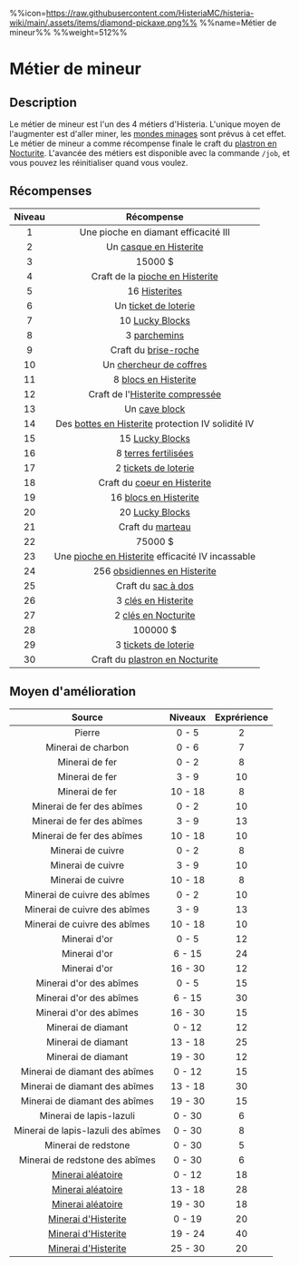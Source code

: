 %%icon=https://raw.githubusercontent.com/HisteriaMC/histeria-wiki/main/.assets/items/diamond-pickaxe.png%%
%%name=Métier de mineur%%
%%weight=512%%

# Métier de mineur
## Description
Le métier de mineur est l'un des 4 métiers d'Histeria. L'unique moyen de l'augmenter est d'aller miner, les [mondes minages](https://histeria.fr/wiki/mondes/minage-servers) sont prévus à cet effet.
Le métier de mineur a comme récompense finale le craft du [plastron en Nocturite](https://histeria.fr/wiki/armures/nocturite-chestplate).
L'avancée des métiers est disponible avec la commande `/job`, et vous pouvez les réinitialiser quand vous voulez.

## Récompenses

| Niveau | Récompense |
|:---:|:---:|
| 1 | Une pioche en diamant efficacité III |
| 2 | Un [casque en Histerite](https://histeria.fr/wiki/2-equipement/histerite-armor) |
| 3 | 15000 $ |
| 4 | Craft de la [pioche en Histerite](https://histeria.fr/wiki/2-equipement/tools) |
| 5 | 16 [Histerites](https://histeria.fr/wiki/1-ressources/histerite-ressources) |
| 6 | Un [ticket de loterie](https://histeria.fr/wiki/2-equipement/economy) |
| 7 | 10 [Lucky Blocks](https://histeria.fr/wiki/2-equipement/other) |
| 8 | 3 [parchemins](https://histeria.fr/wiki/2-equipement/other) |
| 9 | Craft du [brise-roche](https://histeria.fr/wiki/2-equipement/farm) |
| 10 | Un [chercheur de coffres](https/::histeria.fr/wiki/2-equipement/pillage) |
| 11 | 8 [blocs en Histerite](https://histeria.fr/wiki/1-ressources/histerite-ressources) |
| 12 | Craft de l'[Histerite compressée](https://histeria.fr/wiki/1-ressources/histerite-ressources) |
| 13 | Un [cave block](https://histeria.fr/wiki/2-equipement/pillage) |
| 14 | Des [bottes en Histerite](https://histeria.fr/wiki/2-equipement/histerite-armor) protection IV solidité IV |
| 15 | 15 [Lucky Blocks](https://histeria.fr/wiki/2-equipement/other) |
| 16 | 8 [terres fertilisées](https://histeria.fr/wiki/2-equipement/farm) |
| 17 | 2 [tickets de loterie](https://histeria.fr/wiki/2-equipement/economy) |
| 18 | Craft du [coeur en Histerite](https://histeria.fr/wiki/1-ressources/histerite-ressources) |
| 19 | 16 [blocs en Histerite](https://histeria.fr/wiki/1-ressources/histerite-ressources) |
| 20 | 20 [Lucky Blocks](https://histeria.fr/wiki/2-equipement/other) |
| 21 | Craft du [marteau](https://histeria.fr/wiki/2-equipement/tools) |
| 22 | 75000 $ |
| 23 | Une [pioche en Histerite](https://histeria.fr/wiki/é-equipement/tools) efficacité IV incassable |
| 24 | 256 [obsidiennes en Histerite](https://histeria.fr/wiki/2-equipement/obsidian) |
| 25 | Craft du [sac à dos](https://histeria.fr/wiki/2-equipement/other) |
| 26 | 3 [clés en Histerite](https://histeria.fr/wiki/2-equipement/keys) |
| 27 | 2 [clés en Nocturite](https://histeria.fr/wiki/2-equipement/keys) |
| 28 | 100000 $ |
| 29 | 3 [tickets de loterie](https://histeria.fr/wiki/2-equipement/economy) |
| 30 | Craft du [plastron en Nocturite](https://histeria.fr/wiki/armures/nocturite-chestplate) |

## Moyen d'amélioration

| Source | Niveaux | Exprérience |
|:---:|:---:|:---:|
| Pierre | 0 - 5 | 2 |
| Minerai de charbon | 0 - 6 | 7 |
| Minerai de fer | 0 - 2 | 8 |
| Minerai de fer | 3 - 9 | 10 |
| Minerai de fer | 10 - 18 | 8 |
| Minerai de fer des abîmes | 0 - 2 | 10 |
| Minerai de fer des abîmes | 3 - 9 | 13 |
| Minerai de fer des abîmes | 10 - 18 | 10 |
| Minerai de cuivre | 0 - 2 | 8 |
| Minerai de cuivre | 3 - 9 | 10 |
| Minerai de cuivre | 10 - 18 | 8 |
| Minerai de cuivre des abîmes | 0 - 2 | 10 |
| Minerai de cuivre des abîmes | 3 - 9 | 13 |
| Minerai de cuivre des abîmes | 10 - 18 | 10 |
| Minerai d'or | 0 - 5 | 12 |
| Minerai d'or | 6 - 15 | 24 |
| Minerai d'or | 16 - 30 | 12 |
| Minerai d'or des abîmes | 0 - 5 | 15 |
| Minerai d'or des abîmes | 6 - 15 | 30 |
| Minerai d'or des abîmes | 16 - 30 | 15 |
| Minerai de diamant | 0 - 12 | 12 |
| Minerai de diamant | 13 - 18 | 25 |
| Minerai de diamant | 19 - 30 | 12 |
| Minerai de diamant des abîmes | 0 - 12 | 15 |
| Minerai de diamant des abîmes | 13 - 18 | 30 |
| Minerai de diamant des abîmes | 19 - 30 | 15 |
| Minerai de lapis-lazuli | 0 - 30 | 6 |
| Minerai de lapis-lazuli des abîmes | 0 - 30 | 8 |
| Minerai de redstone | 0 - 30 | 5 |
| Minerai de redstone des abîmes | 0 - 30 | 6 |
| [Minerai aléatoire](https://histeria.fr/wiki/1-ressources/other-ressources) | 0 - 12 | 18 |
| [Minerai aléatoire](https://histeria.fr/wiki/1-ressources/other-ressources) | 13 - 18 | 28 |
| [Minerai aléatoire](https://histeria.fr/wiki/1-ressources/other-ressources) | 19 - 30 | 18 |
| [Minerai d'Histerite](https://histeria.fr/wiki/1-ressources/histerite-ressources) | 0 - 19 | 20 |
| [Minerai d'Histerite](https://histeria.fr/wiki/1-ressources/histerite-ressources) | 19 - 24 | 40 |
| [Minerai d'Histerite](https://histeria.fr/wiki/1-ressources/histerite-ressources) | 25 - 30 | 20 |
